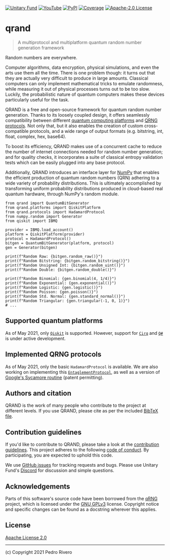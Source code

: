 [![Unitary Fund](https://img.shields.io/badge/Supported_By-UNITARY_FUND-FFF000.svg?style=flat)](http://unitary.fund)
[![YouTube](https://img.shields.io/badge/PR-qrand-FF0000.svg?style=flat&logo=YouTube&logoColor=white)](https://youtu.be/CG7BxuWFpME)
[![PyPI](https://img.shields.io/pypi/v/qrand?label=PyPI&style=flat&color=3776AB&logo=Python&logoColor=white)](https://pypi.org/project/qrand/)
[![Coverage](https://img.shields.io/badge/Coverage-67%25-green.svg?style=flat)](http://pytest.org)
[![Apache-2.0 License](https://img.shields.io/github/license/pedrorrivero/qrand?label=License&style=flat&color=1D1D1D)](https://github.com/pedrorrivero/qrand/blob/master/LICENSE)


# qrand

> A multiprotocol and multiplatform quantum random number generation framework

Random numbers are everywhere.

Computer algorithms, data encryption, physical simulations, and even the arts use them all the time. There is one problem though: it turns out that they are actually very difficult to produce in large amounts. Classical computers can only implement mathematical tricks to emulate randomness, while measuring it out of physical processes turns out to be too slow. Luckily, the probabilistic nature of quantum computers makes these devices particularly useful for the task.

QRAND is a free and open-source framework for quantum random number generation. Thanks to its loosely coupled design, it offers seamlessly compatibility between different [quantum computing platforms](#supported-quantum-platforms) and [QRNG protocols](#implemented-qrng-protocols). Not only that, but it also enables the creation of custom cross-compatible protocols, and a wide range of output formats (e.g. bitstring, int, float, complex, hex, base64).

To boost its efficiency, QRAND makes use of a concurrent cache to reduce the number of internet connections needed for random number generation; and for quality checks, it incorporates a suite of classical entropy validation tests which can be easily plugged into any base protocol.

Additionally, QRAND introduces an interface layer for [NumPy](https://numpy.org/) that enables the efficient production of quantum random numbers (QRN) adhering to a wide variety of probability distributions. This is ultimately accomplished by transforming uniform probability distributions produced in cloud-based real quantum hardware, through NumPy's random module.

```python3
from qrand import QuantumBitGenerator
from qrand.platforms import QiskitPlatform
from qrand.protocols import HadamardProtocol
from numpy.random import Generator
from qiskit import IBMQ

provider = IBMQ.load_account()
platform = QiskitPlatform(provider)
protocol = HadamardProtocol()
bitgen = QuantumBitGenerator(platform, protocol)
gen = Generator(bitgen)

print(f"Random Raw: {bitgen.random_raw()}")
print(f"Random Bitstring: {bitgen.random_bitstring()}")
print(f"Random Unsigned Int: {bitgen.random_uint()}")
print(f"Random Double: {bitgen.random_double()}")

print(f"Random Binomial: {gen.binomial(4, 1/4)}")
print(f"Random Exponential: {gen.exponential()}")
print(f"Random Logistic: {gen.logistic()}")
print(f"Random Poisson: {gen.poisson()}")
print(f"Random Std. Normal: {gen.standard_normal()}")
print(f"Random Triangular: {gen.triangular(-1, 0, 1)}")
# ...
```

## Supported quantum platforms
As of May 2021, only [`Qiskit`](https://qiskit.org/) is supported. However, support for [`Cirq`](https://quantumai.google/cirq) and [`Q#`](https://docs.microsoft.com/en-us/azure/quantum/user-guide/?view=qsharp-preview) is under active development.

## Implemented QRNG protocols
As of May 2021, only the basic `HadamardProtocol` is available. We are also working on implementing this [`EntaglementProtocol`](https://www.nature.com/articles/s41598-019-56706-2), as well as a version of [Google's Sycamore routine](https://arxiv.org/abs/1612.05903) (patent permitting).

## Authors and citation
QRAND is the work of many people who contribute to the project at
different levels. If you use QRAND, please cite as per the included
[BibTeX file](QRAND.bib).

<!-- ## Documentation -->

## Contribution guidelines
If you'd like to contribute to QRAND, please take a look at the
[contribution guidelines](CONTRIBUTING.md). This project adheres to the following [code of conduct](CODE_OF_CONDUCT.md). By participating, you are expected to uphold this code.

We use [GitHub issues](https://github.com/pedrorrivero/qrand/issues) for tracking requests and bugs. Please use Unitary Fund's [Discord](http://discord.unitary.fund/) for discussion and simple questions.

## Acknowledgements
Parts of this software's source code have been borrowed from the [qRNG](https://github.com/ozanerhansha/qRNG) project, which is licensed under the [GNU GPLv3](https://github.com/ozanerhansha/qRNG/blob/master/LICENSE) license. Copyright notice and specific changes can be found as a docstring wherever this applies.

## License
[Apache License 2.0](LICENSE)

---
(c) Copyright 2021 Pedro Rivero
